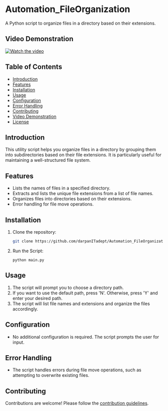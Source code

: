 # Automation_FileOrganization
A Python script to organize files in a directory based on their extensions.

## Video Demonstration

[![Watch the video](link-to-thumbnail-image)](link-to-video)

## Table of Contents

- [Introduction](#introduction)
- [Features](#features)
- [Installation](#installation)
- [Usage](#usage)
- [Configuration](#configuration)
- [Error Handling](#error-handling)
- [Contributing](#contributing)
- [Video Demonstration](#video-demonstration)
- [License](#license)

## Introduction

This utility script helps you organize files in a directory by grouping them into subdirectories based on their file extensions. It is particularly useful for maintaining a well-structured file system.

## Features

- Lists the names of files in a specified directory.
- Extracts and lists the unique file extensions from a list of file names.
- Organizes files into directories based on their extensions.
- Error handling for file move operations.

## Installation

1. Clone the repository:

   ```bash
   git clone https://github.com/darpanITadept/Automation_FileOrganization.git

2. Run the Script:

   ```
   python main.py

## Usage

1. The script will prompt you to choose a directory path.
2. If you want to use the default path, press 'N'. Otherwise, press 'Y' and enter your desired path.
3. The script will list file names and extensions and organize the files accordingly.

## Configuration

- No additional configuration is required. The script prompts the user for input.

## Error Handling

- The script handles errors during file move operations, such as attempting to overwrite existing files.

## Contributing

Contributions are welcome! Please follow the [contribution guidelines](CONTRIBUTING.md).



